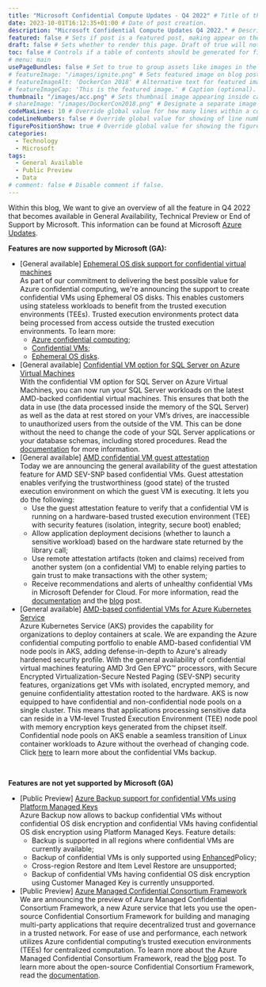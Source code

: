 ```yaml
---
title: "Microsoft Confidential Compute Updates - Q4 2022" # Title of the blog post.
date: 2023-10-01T16:12:35+01:00 # Date of post creation.
description: "Microsoft Confidential Compute Updates Q4 2022." # Description used for search engine.
featured: false # Sets if post is a featured post, making appear on the home page side bar.
draft: false # Sets whether to render this page. Draft of true will not be rendered.
toc: false # Controls if a table of contents should be generated for first-level links automatically.
# menu: main
usePageBundles: false # Set to true to group assets like images in the same folder as this post.
# featureImage: "/images/ignite.png" # Sets featured image on blog post.
# featureImageAlt: 'DockerCon 2018' # Alternative text for featured image.
# featureImageCap: 'This is the featured image.' # Caption (optional).
thumbnail: "/images/acc.png" # Sets thumbnail image appearing inside card on homepage.
# shareImage: "/images/DockerCon2018.png" # Designate a separate image for social media sharing.
codeMaxLines: 10 # Override global value for how many lines within a code block before auto-collapsing.
codeLineNumbers: false # Override global value for showing of line numbers within code block.
figurePositionShow: true # Override global value for showing the figure label.
categories:
  - Technology
  - Microsoft
tags:
  - General Available
  - Public Preview
  - Data
# comment: false # Disable comment if false.
---
```


Within this blog, We want to give an overview of all the feature in Q4 2022 that becomes available in General Availability, Technical Preview or End of Support by Microsoft.
This information can be found at Microsoft <a href="https://azure.microsoft.com/en-us/updates/?query=AKS">Azure Updates</a>.

<b> Features are now supported by Microsoft (GA): </b>
- [General available] <a href="https://azure.microsoft.com/en-us/updates/general-availability-ephemeral-os-disk-support-for-confidential-virtual-machines/">Ephemeral OS disk support for confidential virtual machines</a> <br>
  As part of our commitment to delivering the best possible value for Azure confidential computing, we're announcing the support to create confidential VMs using Ephemeral OS disks. This enables customers using stateless workloads to benefit from the trusted execution environments (TEEs). Trusted execution environments protect data being processed from access outside the trusted execution environments. To learn more:
    - <a href="https://learn.microsoft.com/en-us/azure/confidential-computing/overview">Azure confidential computing<a>;
    - <a href="https://learn.microsoft.com/en-us/azure/confidential-computing/confidential-vm-overview">Confidential VMs<a>;
    - <a href="https://learn.microsoft.com/en-us/azure/virtual-machines/ephemeral-os-disks">Ephemeral OS disks<a>.
- [General available] <a href="https://azure.microsoft.com/en-us/updates/general-availability-confidential-vm-option-for-sql-server-on-azure-virtual-machines/">Confidential VM option for SQL Server on Azure Virtual Machines</a> <br>
  With the confidential VM option for SQL Server on Azure Virtual Machines, you can now run your SQL Server workloads on the latest AMD-backed confidential virtual machines. This ensures that both the data in use (the data processed inside the memory of the SQL Server) as well as the data at rest stored on your VM’s drives, are inaccessible to unauthorized users from the outside of the VM. This can be done without the need to change the code of your SQL Server applications or your database schemas, including stored procedures.
  Read the <a href="https://learn.microsoft.com/en-us/azure/confidential-computing/guest-attestation-confidential-vms">documentation<a> for more information.
- [General available] <a href="https://azure.microsoft.com/en-us/updates/general-availability-amd-confidential-vm-guest-attestation">AMD confidential VM guest attestation</a> <br>
  Today we are announcing the general availability of the guest attestation feature for AMD SEV-SNP based confidential VMs. Guest attestation enables verifying the trustworthiness (good state) of the trusted execution environment on which the guest VM is executing. It lets you do the following: 
    - Use the guest attestation feature to verify that a confidential VM is running on a hardware-based trusted execution environment (TEE) with security features (isolation, integrity, secure boot) enabled;
    - Allow application deployment decisions (whether to launch a sensitive workload) based on the hardware state returned by the library call;
    - Use remote attestation artifacts (token and claims) received from another system (on a confidential VM) to enable relying parties to gain trust to make transactions with the other system;
    - Receive recommendations and alerts of unhealthy confidential VMs in Microsoft Defender for Cloud.
  For more information, read the <a href="https://learn.microsoft.com/en-us/azure/confidential-computing/guest-attestation-confidential-vms">documentation</a> and the <a href="https://techcommunity.microsoft.com/t5/azure-confidential-computing/announcing-general-availability-of-guest-attestation-for/ba-p/3648228">blog</a> post.
- [General available] <a href="https://azure.microsoft.com/en-us/updates/general-availability-amdbased-confidential-vms-for-azure-kubernetes-service/">AMD-based confidential VMs for Azure Kubernetes Service</a> <br>
  Azure Kubernetes Service (AKS) provides the capability for organizations to deploy containers at scale. We are expanding the Azure confidential computing portfolio to enable AMD-based confidential VM node pools in AKS, adding defense-in-depth to Azure's already hardened security profile. With the general availability of confidential virtual machines featuring AMD 3rd Gen EPYC™ processors, with Secure Encrypted Virtualization-Secure Nested Paging (SEV-SNP) security features, organizations get VMs with isolated, encrypted memory, and genuine confidentiality attestation rooted to the hardware. AKS is now equipped to have confidential and non-confidential node pools on a single cluster. This means that applications processing sensitive data can reside in a VM-level Trusted Execution Environment (TEE) node pool with memory encryption keys generated from the chipset itself. Confidential node pools on AKS enable a seamless transition of Linux container workloads to Azure without the overhead of changing code. 
  Click <a href="https://learn.microsoft.com/en-us/azure/backup/backup-support-matrix-iaas#vm-compute-support">here</a> to learn more about the confidential VMs backup.
<br>

<b> Features are not yet supported by Microsoft (GA) </b>
- [Public Preview] <a href="https://azure.microsoft.com/en-us/updates/limited-preview-azure-backup-support-for-confidential-virtual-machines-using-platform-managed-keys/">Azure Backup support for confidential VMs using Platform Managed Keys</a> <br>
  Azure Backup now allows to backup confidential VMs without confidential OS disk encryption and confidential VMs having confidential OS disk encryption using Platform Managed Keys. Feature details:
    - Backup is supported in all regions where confidential VMs are currently available;
    - Backup of confidential VMs is only supported using <a href="https://learn.microsoft.com/en-us/azure/backup/backup-azure-vms-enhanced-policy?tabs=azure-portal">Enhanced</a>Policy;
    - Cross-region Restore and Item Level Restore are unsupported;
    - Backup of confidential VMs having confidential OS disk encryption using Customer Managed Key is currently unsupported.
- [Public Preview] <a href="https://azure.microsoft.com/en-us/updates/public-preview-azure-managed-confidential-consortium-framework">Azure Managed Confidential Consortium Framework</a> <br>
  We are announcing the preview of Azure Managed Confidential Consortium Framework, a new Azure service that lets you use the open-source Confidential Consortium Framework for building and managing multi-party applications that require decentralized trust and governance in a trusted network. For ease of use and performance, each network utilizes Azure confidential computing’s trusted execution environments (TEEs) for centralized computation. To learn more about the Azure Managed Confidential Consortium Framework, read the <a href="https://learn.microsoft.com/en-us/azure/aks/use-cvm">blog</a> post. To learn more about the open-source Confidential Consortium Framework, read the <a href="https://microsoft.github.io/CCF/main/">documentation</a>.
<br>